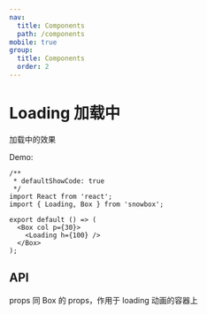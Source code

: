 ```yaml
---
nav:
  title: Components
  path: /components
mobile: true
group:
  title: Components
  order: 2
---
```


# Loading 加载中

加载中的效果

Demo:

```tsx
/**
 * defaultShowCode: true
 */
import React from 'react';
import { Loading, Box } from 'snowbox';

export default () => (
  <Box col p={30}>
    <Loading h={100} />
  </Box>
);
```

## API

props 同 Box 的 props，作用于 loading 动画的容器上
